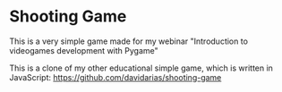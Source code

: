 # Shooting Game

This is a very simple game made for my webinar
"Introduction to videogames development with Pygame"


This is a clone of my other educational simple game,
which is written in JavaScript:
https://github.com/davidarias/shooting-game
